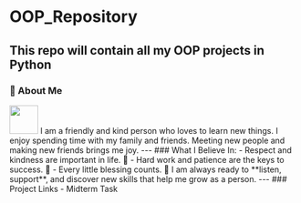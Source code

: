 # OOP_Repository
This repo will contain all my OOP projects in Python
--
### 🌟 About Me
<img src="" height="50"/>  
I am a friendly and kind person who loves to learn new things. I enjoy spending time with my family and friends. Meeting new people and making new friends brings me joy. 
---
### What I Believe In:
- Respect and kindness are important in life. 🤝
- Hard work and patience are the keys to success. 💪
- Every little blessing counts. 🙏
I am always ready to **listen, support**, and discover new skills that help me grow as a person.
---
### Project Links
- Midterm Task 




